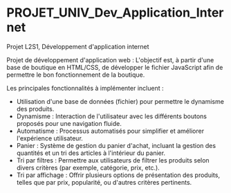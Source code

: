 # PROJET_UNIV_Dev_Application_Internet

Projet L2S1, Développement d'application internet 


Projet de développement d'application web : L'objectif est, à partir d'une base de boutique en HTML/CSS, de développer le fichier JavaScript afin de permettre le bon fonctionnement de la boutique.

Les principales fonctionnalités à implémenter incluent :

- Utilisation d'une base de données (fichier) pour permettre le dynamisme des produits. 
- Dynamisme : Interaction de l'utilisateur avec les différents boutons proposés pour une navigation fluide.
- Automatisme : Processus automatisés pour simplifier et améliorer l'expérience utilisateur.
- Panier : Système de gestion du panier d'achat, incluant la gestion des quantités et un tri des articles à l'intérieur du panier.
- Tri par filtres : Permettre aux utilisateurs de filtrer les produits selon divers critères (par exemple, catégorie, prix, etc.).
- Tri par affichage : Offrir plusieurs options de présentation des produits, telles que par prix, popularité, ou d'autres critères pertinents.
